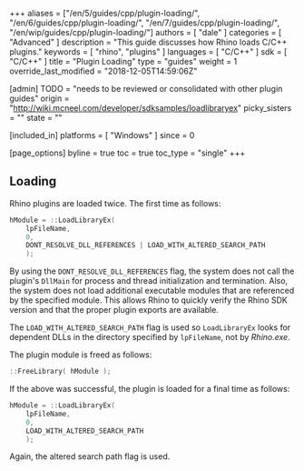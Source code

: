 +++
aliases = ["/en/5/guides/cpp/plugin-loading/", "/en/6/guides/cpp/plugin-loading/", "/en/7/guides/cpp/plugin-loading/", "/en/wip/guides/cpp/plugin-loading/"]
authors = [ "dale" ]
categories = [ "Advanced" ]
description = "This guide discusses how Rhino loads C/C++ plugins."
keywords = [ "rhino", "plugins" ]
languages = [ "C/C++" ]
sdk = [ "C/C++" ]
title = "Plugin Loading"
type = "guides"
weight = 1
override_last_modified = "2018-12-05T14:59:06Z"

[admin]
TODO = "needs to be reviewed or consolidated with other plugin guides"
origin = "http://wiki.mcneel.com/developer/sdksamples/loadlibraryex"
picky_sisters = ""
state = ""

[included_in]
platforms = [ "Windows" ]
since = 0

[page_options]
byline = true
toc = true
toc_type = "single"
+++

 
## Loading

Rhino plugins are loaded twice.  The first time as follows:

```cpp
hModule = ::LoadLibraryEx(
    lpFileName,
    0,
    DONT_RESOLVE_DLL_REFERENCES | LOAD_WITH_ALTERED_SEARCH_PATH
    );
```

By using the `DONT_RESOLVE_DLL_REFERENCES` flag, the system does not call the plugin's `DllMain` for process and thread initialization and termination.  Also, the system does not load additional executable modules that are referenced by the specified module.  This allows Rhino to quickly verify the Rhino SDK version and that the proper plugin exports are available.

The `LOAD_WITH_ALTERED_SEARCH_PATH` flag is used so `LoadLibraryEx` looks for dependent DLLs in the directory specified by `lpFileName`, not by *Rhino.exe*.

The plugin module is freed as follows:

```cpp
::FreeLibrary( hModule );
```

If the above was successful, the plugin is loaded for a final time as follows:

```cpp
hModule = ::LoadLibraryEx(
    lpFileName,
    0,
    LOAD_WITH_ALTERED_SEARCH_PATH
    );
```

Again, the altered search path flag is used.
